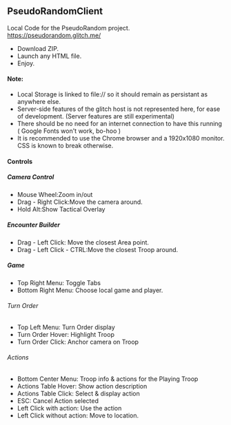 ## PseudoRandomClient
Local Code for the PseudoRandom project. https://pseudorandom.glitch.me/

* Download ZIP.
* Launch any HTML file.
* Enjoy.

#### Note: 
 * Local Storage is linked to file:// so it should remain as persistant as anywhere else.
 * Server-side features of the glitch host is not represented here, for ease of development. (Server features are still experimental)
 * There should be no need for an internet connection to have this running ( Google Fonts won't work, bo-hoo )
 * It is recommended to use the Chrome browser and a 1920x1080 monitor. CSS is known to break otherwise.
 
#### Controls
##### Camera Control
* Mouse Wheel:Zoom in/out
* Drag - Right Click:Move the camera around.
* Hold Alt:Show Tactical Overlay

##### Encounter Builder 
* Drag - Left Click:  Move the closest Area point.
* Drag - Left Click - CTRL:Move the closest Troop around.

##### Game 
* Top Right Menu: Toggle Tabs
* Bottom Right Menu: Choose local game and player.

###### Turn Order
* Top Left Menu: Turn Order display
* Turn Order Hover: Highlight Troop
* Turn Order Click: Anchor camera on Troop

###### Actions
* Bottom Center Menu: Troop info & actions for the Playing Troop
* Actions Table Hover: Show action description
* Actions Table Click: Select & display action
* ESC: Cancel Action selected
* Left Click with action: Use the action
* Left Click without action: Move to location.
